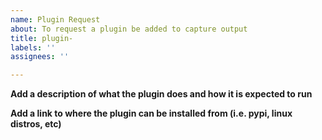 ```yaml
---
name: Plugin Request
about: To request a plugin be added to capture output
title: plugin-
labels: ''
assignees: ''

---
```


**Add a description of what the plugin does and how it is expected to run**

**Add a link to where the plugin can be installed from (i.e. pypi, linux distros, etc)**
